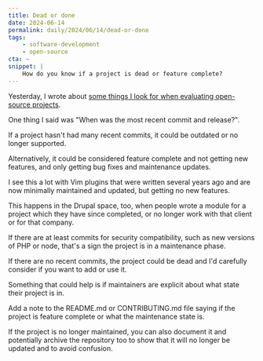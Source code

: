 ```yaml
---
title: Dead or done
date: 2024-06-14
permalink: daily/2024/06/14/dead-or-done
tags:
    - software-development
    - open-source
cta: ~
snippet: |
    How do you know if a project is dead or feature complete?
---
```


Yesterday, I wrote about [some things I look for when evaluating open-source projects][0].

One thing I said was "When was the most recent commit and release?".

If a project hasn't had many recent commits, it could be outdated or no longer supported.

Alternatively, it could be considered feature complete and not getting new features, and only getting bug fixes and maintenance updates.

I see this a lot with Vim plugins that were written several years ago and are now minimally maintained and updated, but getting no new features.

This happens in the Drupal space, too, when people wrote a module for a project which they have since completed, or no longer work with that client or for that company.

If there are at least commits for security compatibility, such as new versions of PHP or node, that's a sign the project is in a maintenance phase.

If there are no recent commits, the project could be dead and I'd carefully consider if you want to add or use it.

Something that could help is if maintainers are explicit about what state their project is in.

Add a note to the README.md or CONTRIBUTING.md file saying if the project is feature complete or what the maintenance state is.

If the project is no longer maintained, you can also document it and potentially archive the repository too to show that it will no longer be updated and to avoid confusion.

[0]: {{site.url}}/daily/2024/06/13/vetting-third-party-open-source-software
